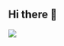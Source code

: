## Hi there 👋

<!--
**heitorneves76/heitorneves76** is a ✨ _special_ ✨ repository because its `README.md` (this file) appears on your GitHub profile.

Here are some ideas to get you started:

- 🔭 I’m currently working on ...
- 🌱 I’m currently learning ...
- 👯 I’m looking to collaborate on ...
- 🤔 I’m looking for help with ...
- 💬 Ask me about ...
- 📫 How to reach me: ...
- 😄 Pronouns: ...
- ⚡ Fun fact: ...
-->
![](https://steamuserimages-a.akamaihd.net/ugc/877499696241909143/2910CA663B9FF0A5A4BBDDE5168C4B62AC6A5C8E/?imw=5000&imh=5000&ima=fit&impolicy=Letterbox&imcolor=%23000000&letterbox=false)
